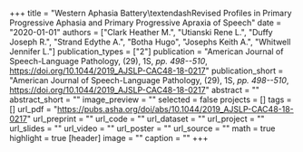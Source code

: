 +++
title = "Western Aphasia Battery\textendashRevised Profiles in Primary Progressive Aphasia and Primary Progressive Apraxia of Speech"
date = "2020-01-01"
authors = ["Clark Heather M.", "Utianski Rene L.", "Duffy Joseph R.", "Strand Edythe A.", "Botha Hugo", "Josephs Keith A.", "Whitwell Jennifer L."]
publication_types = ["2"]
publication = "American Journal of Speech-Language Pathology, (29), 1S, _pp. 498--510_, https://doi.org/10.1044/2019_AJSLP-CAC48-18-0217"
publication_short = "American Journal of Speech-Language Pathology, (29), 1S, _pp. 498--510_, https://doi.org/10.1044/2019_AJSLP-CAC48-18-0217"
abstract = ""
abstract_short = ""
image_preview = ""
selected = false
projects = []
tags = []
url_pdf = "https://pubs.asha.org/doi/abs/10.1044/2019_AJSLP-CAC48-18-0217"
url_preprint = ""
url_code = ""
url_dataset = ""
url_project = ""
url_slides = ""
url_video = ""
url_poster = ""
url_source = ""
math = true
highlight = true
[header]
image = ""
caption = ""
+++
